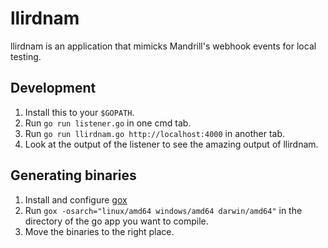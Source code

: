 # llirdnam
llirdnam is an application that mimicks Mandrill's webhook events for local testing.

## Development
1. Install this to your `$GOPATH`.
2. Run `go run listener.go` in one cmd tab.
3. Run `go run llirdnam.go http://localhost:4000` in another tab.
4. Look at the output of the listener to see the amazing output of llirdnam.

## Generating binaries
1. Install and configure [gox](https://github.com/mitchellh/gox)
2. Run `gox -osarch="linux/amd64 windows/amd64 darwin/amd64"` in the directory of the go app you want to compile.
3. Move the binaries to the right place.
